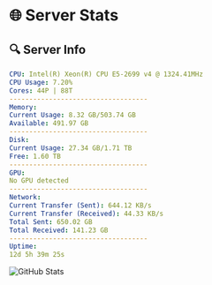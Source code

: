 # 🌐 Server Stats
## 🔍 Server Info
```yaml
CPU: Intel(R) Xeon(R) CPU E5-2699 v4 @ 1324.41MHz
CPU Usage: 7.20%
Cores: 44P | 88T
-----------------------------------
Memory:
Current Usage: 8.32 GB/503.74 GB
Available: 491.97 GB
-----------------------------------
Disk:
Current Usage: 27.34 GB/1.71 TB
Free: 1.60 TB
-----------------------------------
GPU:
No GPU detected
-----------------------------------
Network:
Current Transfer (Sent): 644.12 KB/s
Current Transfer (Received): 44.33 KB/s
Total Sent: 650.02 GB
Total Received: 141.23 GB
-----------------------------------
Uptime:
12d 5h 39m 25s
```
![GitHub Stats](https://img.shields.io/badge/Updated-2025-05-01_22:48:13-blue)